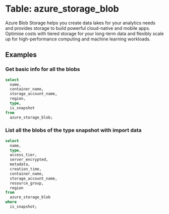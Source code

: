 # Table: azure_storage_blob

Azure Blob Storage helps you create data lakes for your analytics needs and provides storage to build powerful cloud-native and mobile apps. Optimise costs with tiered storage for your long-term data and flexibly scale up for high-performance computing and machine learning workloads.

## Examples

### Get basic info for all the blobs

```sql
select
  name,
  container_name,
  storage_account_name,
  region,
  type,
  is_snapshot
from
  azure_storage_blob;
```

### List all the blobs of the type snapshot with import data

```sql
select
  name,
  type,
  access_tier,
  server_encrypted,
  metadata,
  creation_time,
  container_name,
  storage_account_name,
  resource_group,
  region
from
  azure_storage_blob
where
  is_snapshot;
```
